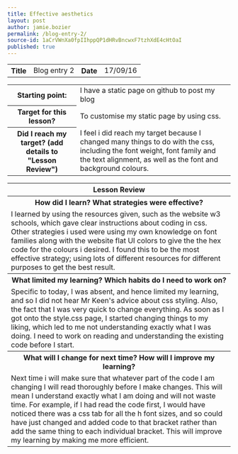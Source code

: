 ```yaml
---
title: Effective aesthetics
layout: post
author: jamie.bozier
permalink: /blog-entry-2/
source-id: 1aCrVWnXa0fpIIhppQP1dHRvBncwxF7tzhXdE4cHtOaI
published: true
---
```

<table>
  <tr>
    <th>Title</th>
    <td>Blog entry 2</td>
    <th>Date</th>
    <td>17/09/16</td>
  </tr>
</table>


<table>
  <tr>
    <th>Starting point:</th>
    <td>I have a static page on github to post my blog</td>
  </tr>
  <tr>
    <th>Target for this lesson?</th>
    <td>To customise my static page by using css.</td>
  </tr>
  <tr>
    <th>Did I reach my target? 
(add details to "Lesson Review")</th>
    <td> I feel i did reach my target because I changed many things to do with the css, including the font weight, font family and the text alignment, as well as the font and background colours.</td>
  </tr>
</table>


<table>
  <tr>
    <th>Lesson Review</th>
  </tr>
  <tr>
    <th>How did I learn? What strategies were effective? </th>
  </tr>
  <tr>
    <td>I learned by using the resources given, such as the website w3 schools, which gave clear instructions about coding in css. Other strategies i used were using my own knowledge on font families along with the website flat UI colors to give the the hex code for the colours i desired. I found this to be the most effective strategy; using lots of different resources for different purposes to get the best result.</td>
  </tr>
  <tr>
    <th>What limited my learning? Which habits do I need to work on? </th>
  </tr>
  <tr>
    <td>Specific to today, I was absent, and hence limited my learning, and so I did not hear Mr Keen's advice about css styling. Also, the fact that I was very quick to change everything. As soon as I got onto the style.css page,  I started changing things to my liking, which led to me not understanding exactly what I was doing. I need to work on reading and understanding the existing code before I start.</td>
  </tr>
  <tr>
    <th>What will I change for next time? How will I improve my learning?</th>
  </tr>
  <tr>
    <td>Next time i will make sure that whatever part of the code I am changing I will read thoroughly before I make changes. This will mean I understand exactly what I am doing and will not waste time. For example, if I had read the code first, I would have noticed there was a css tab for all the h font sizes, and so could have just changed and added code to that bracket rather than add the same thing to each individual bracket. This will improve my learning by making me more efficient.</td>
  </tr>
</table>


